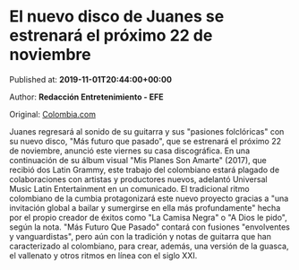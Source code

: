 
# El nuevo disco de Juanes se estrenará el próximo 22 de noviembre

Published at: **2019-11-01T20:44:00+00:00**

Author: **Redacción Entretenimiento - EFE**

Original: [Colombia.com](https://www.colombia.com/musica/noticias/nuevo-disco-de-juanes-246265)

Juanes regresará al sonido de su guitarra y sus "pasiones folclóricas" con su nuevo disco, "Más futuro que pasado", que se estrenará el próximo 22 de noviembre, anunció este viernes su casa discográfica.
En una continuación de su álbum visual "Mis Planes Son Amarte" (2017), que recibió dos Latin Grammy, este trabajo del colombiano estará plagado de colaboraciones con artistas y productores nuevos, adelantó Universal Music Latin Entertainment en un comunicado.
El tradicional ritmo colombiano de la cumbia protagonizará este nuevo proyecto gracias a "una invitación global a bailar y sumergirse en ella más profundamente" hecha por el propio creador de éxitos como "La Camisa Negra" o "A Dios le pido", según la nota.
"Más Futuro Que Pasado" contará con fusiones "envolventes y vanguardistas", pero aún con la tradición y notas de guitarra que han caracterizado al colombiano, para crear, además, una versión de la guasca, el vallenato y otros ritmos en línea con el siglo XXI.
